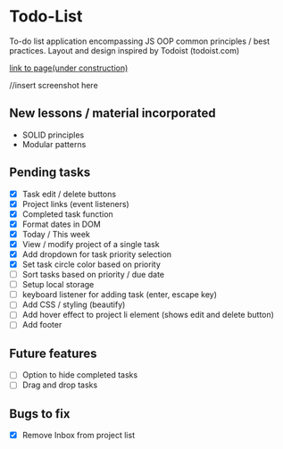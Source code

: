 # Todo-List

To-do list application encompassing JS OOP common principles / best practices. 
Layout and design inspired by Todoist (todoist.com)

<a href="">link to page(under construction)</a>

//insert screenshot here

## New lessons / material incorporated
- SOLID principles
- Modular patterns

## Pending tasks

- [x] Task edit / delete buttons
- [x] Project links (event listeners)
- [x] Completed task function
- [x] Format dates in DOM
- [x] Today / This week
- [x] View / modify project of a single task 
- [x] Add dropdown for task priority selection
- [x] Set task circle color based on priority
- [ ] Sort tasks based on priority / due date
- [ ] Setup local storage
- [ ] keyboard listener for adding task (enter, escape key)
- [ ] Add CSS / styling (beautify)
- [ ] Add hover effect to project li element (shows edit and delete button)
- [ ] Add footer

## Future features

- [ ] Option to hide completed tasks
- [ ] Drag and drop tasks

## Bugs to fix

- [x] Remove Inbox from project list